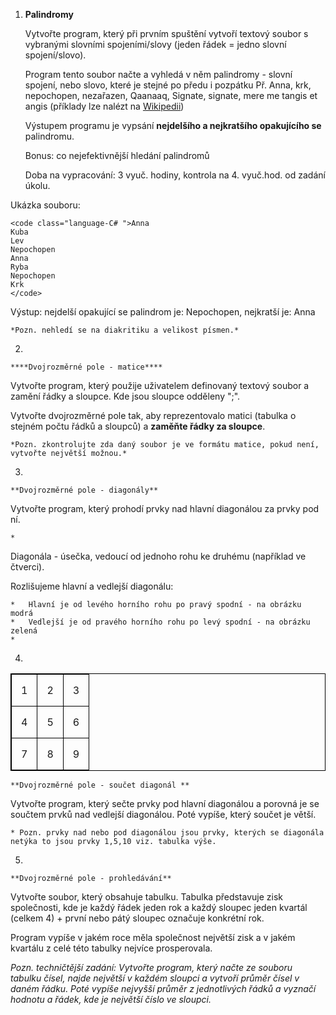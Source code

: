 1.  **Palindromy**  

	Vytvořte program, který při prvním spuštění vytvoří textový soubor s vybranými slovními spojeními/slovy (jeden řádek = jedno slovní spojení/slovo).  

	Program tento soubor načte a vyhledá v něm palindromy - slovní spojení, nebo slovo, které je stejné po předu i pozpátku Př. Anna, krk, nepochopen, nezařazen, Qaanaaq, Signate, signate, mere me tangis et angis (příklady lze nalézt na [Wikipedii](https://cs.wikipedia.org/wiki/Palindrom))  

	Výstupem programu je vypsání **nejdelšího a nejkratšího opakujícího se** palindromu.  

	Bonus: co nejefektivnější hledání palindromů  

	Doba na vypracování: 3 vyuč. hodiny, kontrola na 4. vyuč.hod. od zadání úkolu.  

Ukázka souboru:

    <code class="language-C# ">Anna
    Kuba
    Lev
    Nepochopen
    Anna
    Ryba
    Nepochopen
    Krk
    </code>

Výstup: nejdelší opakující se palindrom je:	Nepochopen, nejkratší je: Anna  

    *Pozn. nehledí se na diakritiku a velikost písmen.*  

2.    

    ****Dvojrozměrné pole - matice****  

Vytvořte program, který použije uživatelem definovaný textový soubor a zamění řádky a sloupce. Kde jsou sloupce odděleny ";".  

Vytvořte dvojrozměrné pole tak, aby reprezentovalo matici (tabulka o stejném počtu řádků a sloupců) a **zaměňte řádky za sloupce**.  

    *Pozn. zkontrolujte zda daný soubor je ve formátu matice, pokud není, vytvořte největší možnou.*  

3.    

    **Dvojrozměrné pole - diagonály**  

Vytvořte program, který prohodí prvky nad hlavní diagonálou za prvky pod ní.   

    *
Diagonála - úsečka, vedoucí od jednoho rohu ke druhému (například ve čtverci).  

Rozlišujeme hlavní a vedlejší diagonálu:

    *   Hlavní je od levého horního rohu po pravý spodní - na obrázku modrá
    *   Vedlejší je od pravého horního rohu po levý spodní - na obrázku zelená
    *

4.    

<table class="center tabeů-square">
	<tr>
		<td class="blue"> 1</td>
		<td> 2</td>
		<td class="green"> 3</td>
	</tr>
	<tr>
		<td> 4</td>
		<td class="mid"> 5</td>
		<td> 6</td>
	</tr>
	<tr>
		<td class="green"> 7</td>
		<td> 8</td>
		<td class="blue">9</td>
	</tr>
</table>

    **Dvojrozměrné pole - součet diagonál **  

Vytvořte program, který sečte prvky pod hlavní diagonálou a porovná je se součtem prvků nad vedlejší diagonálou. Poté vypíše, který součet je větší.   

    * Pozn. prvky nad nebo pod diagonálou jsou prvky, kterých se diagonála netýka to jsou prvky 1,5,10 viz. tabulka výše.   

5.    

    **Dvojrozměrné pole - prohledávání**  

Vytvořte soubor, který obsahuje tabulku. Tabulka představuje zisk společnosti, kde je každý řádek jeden rok a každý sloupec jeden kvartál (celkem 4) + první nebo pátý sloupec označuje konkrétní rok.  

Program vypíše v jakém roce měla společnost největší zisk a v jakém kvartálu z celé této tabulky nejvíce prosperovala.  

*Pozn. techničtější zadání: Vytvořte program, který načte ze souboru tabulku čísel, najde největší v každém sloupci a vytvoří průměr čísel v daném řádku. Poté vypíše nejvyšší průměr z jednotlivých řádků a vyznačí hodnotu a řádek, kde je největší číslo ve sloupci.*

<style>
table, th, td {
    border: 1px solid black;
	margin-left: auto;
	margin-right: auto;
	max-width: 1000px;
	text-align:center;
}
th, td {
    padding: 15px;
}

</style>